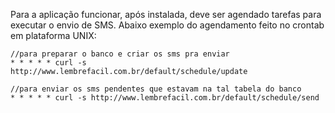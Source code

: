 ﻿Para a aplicação funcionar, após instalada, deve ser agendado tarefas para executar o envio de SMS.
Abaixo exemplo do agendamento feito no crontab em plataforma UNIX:

```
//para preparar o banco e criar os sms pra enviar
* * * * * curl -s http://www.lembrefacil.com.br/default/schedule/update  

//para enviar os sms pendentes que estavam na tal tabela do banco
* * * * * curl -s http://www.lembrefacil.com.br/default/schedule/send    
```